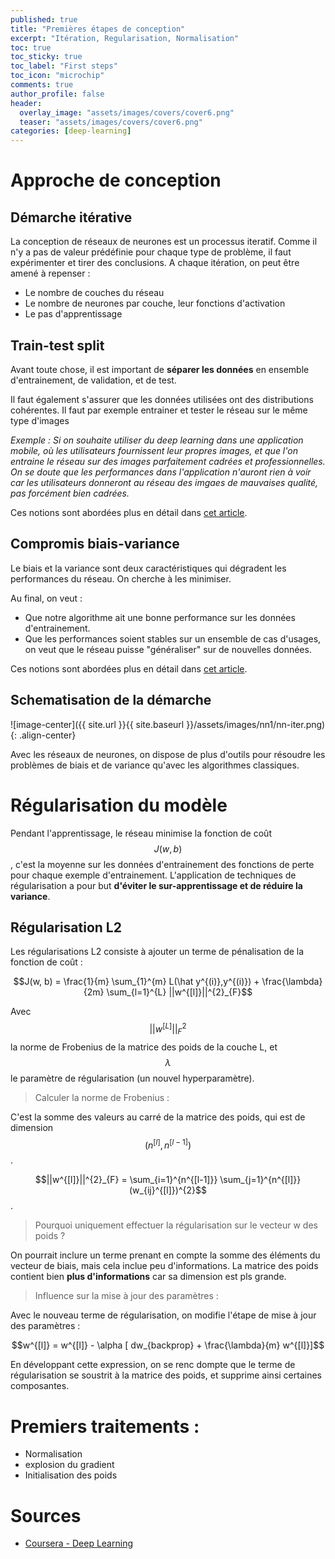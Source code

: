```yaml
---
published: true
title: "Premières étapes de conception"
excerpt: "Itération, Regularisation, Normalisation"
toc: true
toc_sticky: true
toc_label: "First steps"
toc_icon: "microchip"
comments: true
author_profile: false
header:
  overlay_image: "assets/images/covers/cover6.png"
  teaser: "assets/images/covers/cover6.png"
categories: [deep-learning]
---
```


<script type="text/javascript" async
src="https://cdn.mathjax.org/mathjax/latest/MathJax.js?config=TeX-MML-AM_CHTML">
</script>

# Approche de conception

## Démarche itérative

La conception de réseaux de neurones est un processus iteratif. Comme il n'y a pas de valeur prédéfinie pour chaque type de problème, il faut expérimenter et tirer des conclusions. A chaque itération, on peut être amené à repenser :

- Le nombre de couches du réseau
- Le nombre de neurones par couche, leur fonctions d'activation
- Le pas d'apprentissage

## Train-test split

Avant toute chose, il est important de **séparer les données** en ensemble d'entrainement, de validation, et de test.

Il faut également s'assurer que les données utilisées ont des distributions cohérentes. Il faut par exemple entrainer et tester le réseau sur le même type d'images

*Exemple : Si on souhaite utiliser du deep learning dans une application mobile, où les utilisateurs fournissent leur propres images, et que l'on entraine le réseau sur des images parfaitement cadrées et professionnelles. On se doute que les performances dans l'application n'auront rien à voir car les utilisateurs donneront au réseau des imgaes de mauvaises qualité, pas forcément bien cadrées.*

Ces notions sont abordées plus en détail dans [cet article](https://alexpeterbec.github.io/metrics/scoring/algorithm-scoring/#split--train-validation-test).

## Compromis biais-variance

Le biais et la variance sont deux caractéristiques qui dégradent les performances du réseau. On cherche à les minimiser.

Au final, on veut : 
- Que notre algorithme ait une bonne performance sur les données d'entrainement. 
- Que les performances soient stables sur un ensemble de cas d'usages, on veut que le réseau puisse "généraliser" sur de nouvelles données.

Ces notions sont abordées plus en détail dans [cet article](https://alexpeterbec.github.io/metrics/scoring/algorithm-scoring/#dilemme-biais-variance).

## Schematisation de la démarche

![image-center]({{ site.url }}{{ site.baseurl }}/assets/images/nn1/nn-iter.png){: .align-center}

Avec les réseaux de neurones, on dispose de plus d'outils pour résoudre les problèmes de biais et de variance qu'avec les algorithmes classiques.

# Régularisation du modèle

Pendant l'apprentissage, le réseau minimise la fonction de coût $$J(w, b)$$, c'est la moyenne sur les données d'entrainement des fonctions de perte pour chaque exemple d'entrainement. L'application de techniques de régularisation a pour but **d'éviter le sur-apprentissage et de réduire la variance**. 

## Régularisation L2

Les régularisations L2 consiste à ajouter un terme de pénalisation de la fonction de coût :

$$J(w, b) = \frac{1}{m} \sum_{1}^{m} L(\hat y^{(i)},y^{(i)}) + \frac{\lambda}{2m} \sum_{l=1}^{L} ||w^{[l]}||^{2}_{F}$$

Avec $$||w^{[L]}||^{2}_{F}$$ la norme de Frobenius de la matrice des poids de la couche L, et $$\lambda$$ le paramètre de régularisation (un nouvel hyperparamètre).

> Calculer la norme de Frobenius :

C'est la somme des valeurs au carré de la matrice des poids, qui est de dimension $$(n^{[l]}, n^{[l-1]})$$.

$$||w^{[l]}||^{2}_{F} = \sum_{i=1}^{n^{[l-1]}} \sum_{j=1}^{n^{[l]}} (w_{ij}^{[l]})^{2}$$.


> Pourquoi uniquement effectuer la régularisation sur le vecteur w des poids ?

On pourrait inclure un terme prenant en compte la somme des éléments du vecteur de biais, mais cela inclue peu d'informations. La matrice des poids contient bien **plus d'informations** car sa dimension est pls grande.

> Influence sur la mise à jour des paramètres :

Avec le nouveau terme de régularisation, on modifie l'étape de mise à jour des paramètres :

$$w^{[l]} = w^{[l]} - \alpha [ dw_{backprop} + \frac{\lambda}{m} w^{[l]}]$$

En développant cette expression, on se renc dompte que le terme de régularisation se soustrit à la matrice des poids, et supprime ainsi certaines composantes.

# Premiers traitements : 

- Normalisation
- explosion du gradient
- Initialisation des poids

# Sources

- [Coursera - Deep Learning](www.coursera.org/learn/neural-networks-deep-learning)
